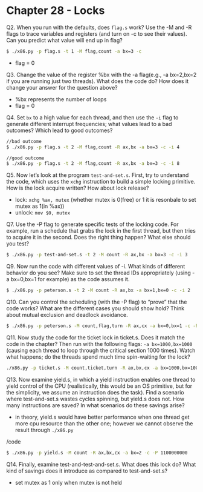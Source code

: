# Chapter 28 - Locks

Q2. When you run with the defaults, does `flag.s` work? Use the -M and -R flags to trace variables and registers (and turn on -c to see their values). Can you predict what value will end up in flag?

```bash
$ ./x86.py -p flag.s -t 1 -M flag,count -a bx=3 -c
```

- flag = 0

Q3. Change the value of the register %bx with the -a flag(e.g., -a bx=2,bx=2 if you are running just two threads). What does the code do? How does it change your answer for the question above?

- %bx represents the number of loops
- flag = 0

Q4. Set `bx` to a high value for each thread, and then use the `-i` flag to generate different interrupt frequencies; what values lead to a bad outcomes? Which lead to good outcomes?

```bash
//bad outcome
$ ./x86.py -p flag.s -t 2 -M flag,count -R ax,bx -a bx=3 -c -i 4

//good outcome
$ ./x86.py -p flag.s -t 2 -M flag,count -R ax,bx -a bx=3 -c -i 8
```

Q5. Now let’s look at the program `test-and-set.s`. First, try to understand the code, which uses the `xchg` instruction to build a simple locking primitive. How is the lock acquire written? How about lock release?

- lock: `xchg %ax, mutex` (whether mutex is 0(free) or 1 it is resonbale to set mutex as 1(in %ax))
- unlock: `mov $0, mutex`

Q7. Use the -P flag to generate specific tests of the locking code. For example, run a schedule that grabs the lock in the first thread, but then tries to acquire it in the second. Does the right thing happen? What else should you test?

```bash
$ ./x86.py -p test-and-set.s -t 2 -M count -R ax,bx -a bx=3 -c -i 3
```

Q9. Now run the code with different values of -i. What kinds of different behavior do you see? Make sure to set the thread IDs appropriately (using -a bx=0,bx=1 for example) as the code assumes it.

```bash
$ ./x86.py -p peterson.s -t 2 -M count -R ax,bx -a bx=1,bx=0 -c -i 2
```

Q10. Can you control the scheduling (with the -P flag) to “prove” that the code works? What are the different cases you should show hold? Think about mutual exclusion and deadlock avoidance.

```bash
$ ./x86.py -p peterson.s -M count,flag,turn -R ax,cx -a bx=0,bx=1 -c -P 0000011111
```

Q11. Now study the code for the ticket lock in ticket.s. Does it match the code in the chapter? Then run with the following flags: `-a bx=1000,bx=1000` (causing each thread to loop through the critical section 1000 times). Watch what happens; do the threads spend much time spin-waiting for the lock?

```bash
./x86.py -p ticket.s -M count,ticket,turn -R ax,bx,cx -a bx=1000,bx=1000 -c
```

Q13. Now examine yield.s, in which a yield instruction enables one thread to yield control of the CPU (realistically, this would be an OS primitive, but for the simplicity, we assume an instruction does the task). Find a scenario where test-and-set.s wastes cycles spinning, but yield.s does not. How many instructions are saved? In what scenarios do these savings arise? 

- in theory, yield.s would have better performance when one thread get more cpu resource than the other one; however we cannot observe the result through `./x86.py`

/code

```bash
$ ./x86.py -p yield.s -M count -R ax,bx,cx -a bx=2 -c -P 1100000000
```

Q14. Finally, examine test-and-test-and-set.s. What does this lock do? What kind of savings does it introduce as compared to test-and-set.s?

- set mutex as 1 only when mutex is not held
